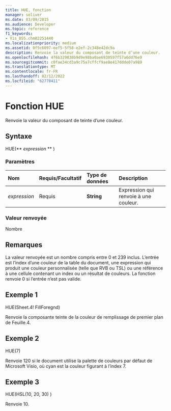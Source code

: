 ```yaml
---
title: HUE, fonction
manager: soliver
ms.date: 03/09/2015
ms.audience: Developer
ms.topic: reference
f1_keywords:
- Vis_DSS.chm82251440
ms.localizationpriority: medium
ms.assetid: 0f5c6097-eef5-5f58-e2ef-2c348e42dc9a
description: Renvoie la valeur du composant de teinte d’une couleur.
ms.openlocfilehash: 4f6b329830b9d9e98ba0ae6930597f57a6dd76e9
ms.sourcegitcommit: c0fae34cd3a9c75a7cffcf9ae8e417ddde07a989
ms.translationtype: MT
ms.contentlocale: fr-FR
ms.lasthandoff: 02/12/2022
ms.locfileid: "62778411"
---
```

# <a name="hue-function"></a>Fonction HUE

Renvoie la valeur du composant de teinte d’une couleur.
  
## <a name="syntax"></a>Syntaxe

HUE(** *expression* ** ) 
  
### <a name="parameters"></a>Paramètres

|**Nom**|**Requis/Facultatif**|**Type de données**|**Description**|
|:-----|:-----|:-----|:-----|
| _expression_ <br/> |Requis  <br/> |**String** <br/> |Expression qui renvoie à une couleur. |
   
### <a name="return-value"></a>Valeur renvoyée

Nombre
  
## <a name="remarks"></a>Remarques

La valeur renvoyée est un nombre compris entre 0 et 239 inclus. L’entrée est l’index d’une couleur de la table du document, une expression qui produit une couleur personnalisée (telle que RVB ou TSL) ou une référence à une cellule contenant un index ou un résultat de couleurs. La fonction renvoie 0 si l’entrée n’est pas valide. 
  
## <a name="example-1"></a>Exemple 1

HUE(Sheet.4! FillForegnd)
  
Renvoie la composante teinte de la couleur de remplissage de premier plan de Feuille.4.
  
## <a name="example-2"></a>Exemple 2

HUE(7)
  
Renvoie 120 si le document utilise la palette de couleurs par défaut de Microsoft Visio, où cyan est la couleur figurant à l’index 7.
  
## <a name="example-3"></a>Exemple 3

HUE(HSL(10, 20, 30) )
  
Renvoie 10.
  

